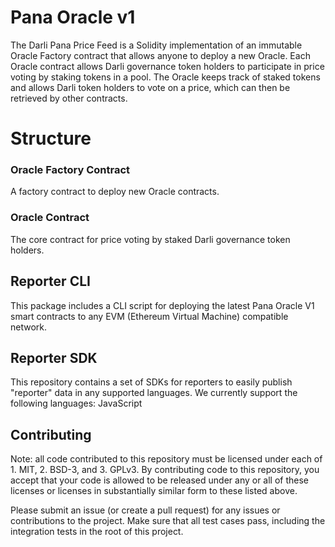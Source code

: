 # Pana Oracle v1
The Darli Pana Price Feed is a Solidity implementation of an immutable Oracle Factory contract that allows anyone to deploy a new Oracle. Each Oracle contract allows Darli governance token holders to participate in price voting by staking tokens in a pool. The Oracle keeps track of staked tokens and allows Darli token holders to vote on a price, which can then be retrieved by other contracts.

# Structure
### Oracle Factory Contract
A factory contract to deploy new Oracle contracts.

### Oracle Contract
The core contract for price voting by staked Darli governance token holders.

## Reporter CLI
This package includes a CLI script for deploying the latest Pana Oracle V1 smart contracts to any EVM (Ethereum Virtual Machine) compatible network.

## Reporter SDK
This repository contains a set of SDKs for reporters to easily publish "reporter" data in any supported languages. We currently support the following languages:
JavaScript

## Contributing
Note: all code contributed to this repository must be licensed under each of 1. MIT, 2. BSD-3, and 3. GPLv3. By contributing code to this repository, you accept that your code is allowed to be released under any or all of these licenses or licenses in substantially similar form to these listed above.

Please submit an issue (or create a pull request) for any issues or contributions to the project. Make sure that all test cases pass, including the integration tests in the root of this project.
